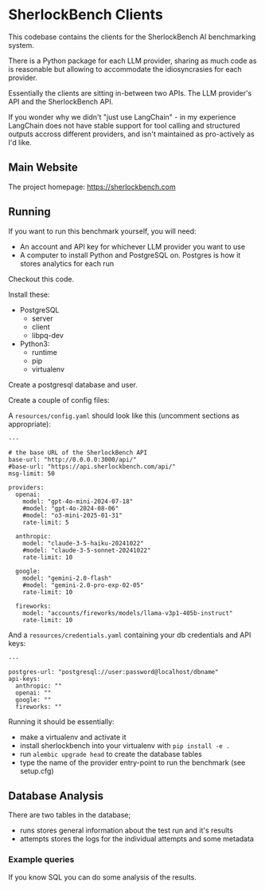 # SherlockBench Clients

This codebase contains the clients for the SherlockBench AI benchmarking system.

There is a Python package for each LLM provider, sharing as much code as is
reasonable but allowing to accommodate the idiosyncrasies for each provider.

Essentially the clients are sitting in-between two APIs. The LLM provider's API
and the SherlockBench API.

If you wonder why we didn't "just use LangChain" - in my experience LangChain
does not have stable support for tool calling and structured outputs accross
different providers, and isn't maintained as pro-actively as I'd like.

## Main Website
The project homepage: https://sherlockbench.com

## Running

If you want to run this benchmark yourself, you will need:
- An account and API key for whichever LLM provider you want to use
- A computer to install Python and PostgreSQL on. Postgres is how it stores analytics for each run

Checkout this code.

Install these:
- PostgreSQL
  - server
  - client
  - libpq-dev
- Python3:
  - runtime
  - pip
  - virtualenv

Create a postgresql database and user.

Create a couple of config files:

A `resources/config.yaml` should look like this (uncomment sections as appropriate):
```
---

# the base URL of the SherlockBench API
base-url: "http://0.0.0.0:3000/api/"
#base-url: "https://api.sherlockbench.com/api/"
msg-limit: 50

providers:
  openai:
    model: "gpt-4o-mini-2024-07-18"
    #model: "gpt-4o-2024-08-06"
    #model: "o3-mini-2025-01-31"
    rate-limit: 5

  anthropic:
    model: "claude-3-5-haiku-20241022"
    #model: "claude-3-5-sonnet-20241022"
    rate-limit: 10

  google:
    model: "gemini-2.0-flash"
    #model: "gemini-2.0-pro-exp-02-05"
    rate-limit: 10

  fireworks:
    model: "accounts/fireworks/models/llama-v3p1-405b-instruct"
    rate-limit: 10

```

And a `resources/credentials.yaml` containing your db credentials and API keys:
```
---

postgres-url: "postgresql://user:password@localhost/dbname"
api-keys:
  anthropic: ""
  openai: ""
  google: ""
  fireworks: ""
```

Running it should be essentially:
- make a virtualenv and activate it
- install sherlockbench into your virtualenv with `pip install -e .`
- run `alembic upgrade head` to create the database tables
- type the name of the provider entry-point to run the benchmark (see setup.cfg)

## Database Analysis
There are two tables in the database;
- runs stores general information about the test run and it's results
- attempts stores the logs for the individual attempts and some metadata

### Example queries
If you know SQL you can do some analysis of the results.
